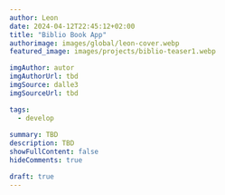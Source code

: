 ```yaml
---
author: Leon
date: 2024-04-12T22:45:12+02:00
title: "Biblio Book App"
authorimage: images/global/leon-cover.webp
featured_image: images/projects/biblio-teaser1.webp

imgAuthor: autor
imgAuthorUrl: tbd
imgSource: dalle3
imgSourceUrl: tbd

tags:
  - develop
  
summary: TBD
description: TBD
showFullContent: false
hideComments: true

draft: true
---
```


